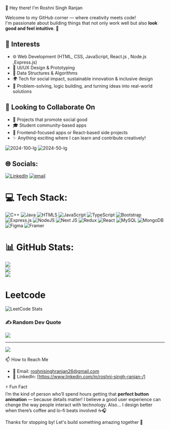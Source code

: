  👋 Hey there! I'm Roshni Singh Ranjan


Welcome to my GitHub corner — where creativity meets code!  
I'm passionate about building things that not only work well but also **look good and feel intuitive**. 🚀

## 👀 Interests  
- 🌐  Web Development (HTML, CSS, JavaScript, React.js , Node.js ,Express.js)
- 🎨 UI/UX Design & Prototyping  
- 🧠 Data Structures & Algorithms 
- 🌍 Tech for social impact, sustainable innovation & inclusive design  
- 🧩 Problem-solving, logic building, and turning ideas into real-world solutions  

 ## 💞️ Looking to Collaborate On  
- 🌟 Projects that promote social good  
- 🎓 Student community-based apps  
- 📱 Frontend-focused apps or React-based side projects  
- ✨ Anything exciting where I can learn and contribute creatively! 

![2024-100-lg](https://github.com/user-attachments/assets/810f783d-ecb8-46f4-8ba1-076d7cc42efe)
![2024-50-lg](https://github.com/user-attachments/assets/9b2c25fb-50aa-449d-adad-2c6154e73adf)

## 🌐 Socials:
[![LinkedIn](https://img.shields.io/badge/LinkedIn-%230077B5.svg?logo=linkedin&logoColor=white)](https://linkedin.com/in/https://www.linkedin.com/in/roshni-singh-ranjan-/) [![email](https://img.shields.io/badge/Email-D14836?logo=gmail&logoColor=white)](mailto:roshnisinghranjan26@gmail.com) 

# 💻 Tech Stack:
![C++](https://img.shields.io/badge/c++-%2300599C.svg?style=for-the-badge&logo=c%2B%2B&logoColor=white) ![Java](https://img.shields.io/badge/java-%23ED8B00.svg?style=for-the-badge&logo=openjdk&logoColor=white) ![HTML5](https://img.shields.io/badge/html5-%23E34F26.svg?style=for-the-badge&logo=html5&logoColor=white) ![JavaScript](https://img.shields.io/badge/javascript-%23323330.svg?style=for-the-badge&logo=javascript&logoColor=%23F7DF1E) ![TypeScript](https://img.shields.io/badge/typescript-%23007ACC.svg?style=for-the-badge&logo=typescript&logoColor=white) ![Bootstrap](https://img.shields.io/badge/bootstrap-%238511FA.svg?style=for-the-badge&logo=bootstrap&logoColor=white) ![Express.js](https://img.shields.io/badge/express.js-%23404d59.svg?style=for-the-badge&logo=express&logoColor=%2361DAFB) ![NodeJS](https://img.shields.io/badge/node.js-6DA55F?style=for-the-badge&logo=node.js&logoColor=white) ![Next JS](https://img.shields.io/badge/Next-black?style=for-the-badge&logo=next.js&logoColor=white) ![Redux](https://img.shields.io/badge/redux-%23593d88.svg?style=for-the-badge&logo=redux&logoColor=white) ![React](https://img.shields.io/badge/react-%2320232a.svg?style=for-the-badge&logo=react&logoColor=%2361DAFB) ![MySQL](https://img.shields.io/badge/mysql-4479A1.svg?style=for-the-badge&logo=mysql&logoColor=white) ![MongoDB](https://img.shields.io/badge/MongoDB-%234ea94b.svg?style=for-the-badge&logo=mongodb&logoColor=white) ![Figma](https://img.shields.io/badge/figma-%23F24E1E.svg?style=for-the-badge&logo=figma&logoColor=white) ![Framer](https://img.shields.io/badge/Framer-black?style=for-the-badge&logo=framer&logoColor=blue)
# 📊 GitHub Stats:
![](https://github-readme-stats.vercel.app/api?username=RoshniSingh12220981&theme=radical&hide_border=true&include_all_commits=true&count_private=false)<br/>
![](https://nirzak-streak-stats.vercel.app/?user=RoshniSingh12220981&theme=radical&hide_border=true)<br/>
![](https://github-readme-stats.vercel.app/api/top-langs/?username=RoshniSingh12220981&theme=radical&hide_border=true&include_all_commits=true&count_private=false&layout=compact)
# Leetcode
![LeetCode Stats](https://leetcard.jacoblin.cool/Roshni0412?theme=radical&font=Noto%20Sans%20Ogham)

### ✍️ Random Dev Quote
![](https://quotes-github-readme.vercel.app/api?type=horizontal&theme=radical)

---
[![](https://visitcount.itsvg.in/api?id=RoshniSingh12220981&icon=0&color=0)](https://visitcount.itsvg.in)

<!-- Proudly created with GPRM ( https://gprm.itsvg.in ) -->

 📫 How to Reach Me  
- 📩 Email: roshnisinghranjan26@gmail.com  
- 💼 LinkedIn: [https://www.linkedin.com/in/roshni-singh-ranjan-/]  
 
⚡ Fun Fact  
I’m the kind of person who’ll spend hours getting that **perfect button animation** — because details matter! I believe a good user experience can change the way people interact with technology. Also… I design better when there’s coffee and lo-fi beats involved ☕🎧

Thanks for stopping by! Let's build something amazing together 💫
